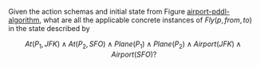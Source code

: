 Given the action schemas and initial state
from Figure <a class="insideBookFigRef" id="insidebookfigref" target="_blank" href="https://aimacode.github.io/aima-exercises/figures/airport-pddl-algorithm.png">airport-pddl-algorithm</a>, what are all the
applicable concrete instances of ${Fly}(p,{from},{to})$ in the
state described by<br>

$$
At(P_1,JFK) \land At(P_2,SFO) \land Plane(P_1) \land Plane(P_2) \land Airport(JFK) \land Airport(SFO)?
$$
